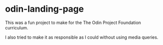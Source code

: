 # odin-landing-page

This was a fun project to make for the The Odin Project Foundation curriculum.

I also tried to make it as responsible as I could without using media queries.
